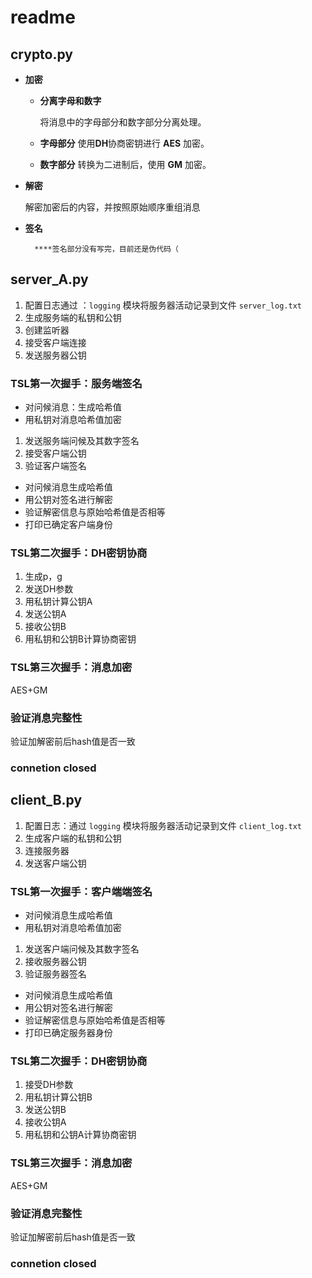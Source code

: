 # readme

## **crypto.py**

- **加密**
    - **分离字母和数字**
        
        将消息中的字母部分和数字部分分离处理。
        
    - **字母部分** 使用**DH**协商密钥进行 **AES** 加密。
    - **数字部分** 转换为二进制后，使用 **GM** 加密。
- **解密**
    
    解密加密后的内容，并按照原始顺序重组消息
    
- **签名**

        ****签名部分没有写完，目前还是伪代码（

## server_A.py

1. 配置日志通过 ：`logging` 模块将服务器活动记录到文件 `server_log.txt`
2. 生成服务端的私钥和公钥
3. 创建监听器
4. 接受客户端连接
5. 发送服务器公钥

### TSL第一次握手：服务端签名

- 对问候消息：生成哈希值
- 用私钥对消息哈希值加密
1. 发送服务端问候及其数字签名
2. 接受客户端公钥
3. 验证客户端签名
- 对问候消息生成哈希值
- 用公钥对签名进行解密
- 验证解密信息与原始哈希值是否相等
- 打印已确定客户端身份

### TSL第二次握手：DH密钥协商

1. 生成p，g
2. 发送DH参数
3. 用私钥计算公钥A
4. 发送公钥A
5. 接收公钥B
6. 用私钥和公钥B计算协商密钥

### TSL第三次握手：消息加密

AES+GM

### 验证消息完整性

验证加解密前后hash值是否一致

### connetion closed

## client_B.py

1. 配置日志：通过 `logging` 模块将服务器活动记录到文件 `client_log.txt`
2. 生成客户端的私钥和公钥
3. 连接服务器
4. 发送客户端公钥

### TSL第一次握手：客户端端签名

- 对问候消息生成哈希值
- 用私钥对消息哈希值加密
1. 发送客户端问候及其数字签名
2. 接收服务器公钥
3. 验证服务器签名
- 对问候消息生成哈希值
- 用公钥对签名进行解密
- 验证解密信息与原始哈希值是否相等
- 打印已确定服务器身份

### TSL第二次握手：DH密钥协商

1. 接受DH参数
2. 用私钥计算公钥B
3. 发送公钥B
4. 接收公钥A
5. 用私钥和公钥A计算协商密钥

### TSL第三次握手：消息加密

AES+GM

### 验证消息完整性

验证加解密前后hash值是否一致

### connetion closed

